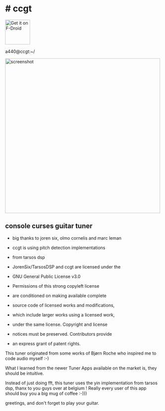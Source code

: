 <h1># ccgt</h1>

<a href="https://f-droid.org/de/packages/de.fff.ccgt/" rel="nofollow">
<img src="https://fdroid.gitlab.io/artwork/badge/get-it-on.png" alt="Get it on F-Droid" data-canonical-src="https://fdroid.gitlab.io/artwork/badge/get-it-on.png" style="max-width:100%;" height="80">
</a>

a440@ccgt:~/

<img src="https://github.com/pterodactylus42/ccgt/blob/master/fastlane/metadata/android/de-DE/images/phoneScreenshots/01.png" alt="screenshot" style="max-width:100%;" height="500">

<h2>console curses guitar tuner</h2>

* big thanks to joren six, olmo cornelis and marc leman
* ccgt is using pitch detection implementations
* from tarsos dsp


* JorenSix/TarsosDSP and ccgt are licensed under the
* GNU General Public License v3.0
* Permissions of this strong copyleft license
* are conditioned on making available complete
* source code of licensed works and modifications,
* which include larger works using a licensed work,
* under the same license. Copyright and license
* notices must be preserved. Contributors provide
* an express grant of patent rights.

 
 This tuner originated from some works of Bjørn Roche who inspired me to code audio myself :-)
 
 What I learned from the newer Tuner Apps available on the market is, they should be intuitive.
 
 Instead of just doing fft, this tuner uses the yin implementation from tarsos dsp, thanx to you
 guys over at belgium ! Really every user of this app should buy you a big mug of coffee :-)))
  
 greetings, and don't forget to play your guitar.

